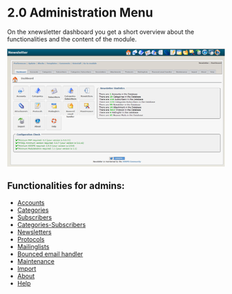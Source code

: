 # 2.0 Administration Menu

On the xnewsletter dashboard you get a short overview about the functionalities and the content of the module.

![](../assets/admin_en.PNG)

## Functionalities for admins:
* [Accounts](book/accounts.md)
* [Categories](book/categories.md)
* [Subscribers](book/subscribers.md)
* [Categories-Subscribers](book/categories-subscribers.md)
* [Newsletters](book/attachments.md)
* [Protocols](book/protocols.md)
* [Mailinglists](book/mailinglists.md)
* [Bounced email handler](book/bounced_email_handler.md)
* [Maintenance](book/maintenance.md)
* [Import](book/import.md)
* [About](book/about.md)
* [Help](book/help.md)